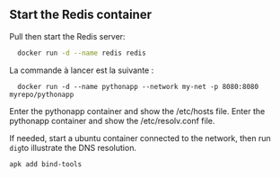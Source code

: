 ## Start the Redis container

Pull then start the Redis server:
```sh
  docker run -d --name redis redis
```

La commande à lancer est la suivante :
```
  docker run -d --name pythonapp --network my-net -p 8080:8080 myrepo/pythonapp
```

Enter the pythonapp container and show the /etc/hosts file.
Enter the pythonapp container and show the /etc/resolv.conf file.

If needed, start a ubuntu container connected to the network, then run `dig`to illustrate the DNS resolution.

```sh
apk add bind-tools
```
